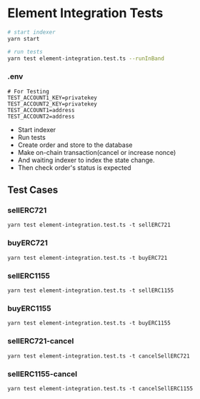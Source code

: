 # Element Integration Tests

``` bash
# start indexer
yarn start
```

```bash
# run tests
yarn test element-integration.test.ts --runInBand
```

### .env
```
# For Testing
TEST_ACCOUNT1_KEY=privatekey
TEST_ACCOUNT2_KEY=privatekey
TEST_ACCOUNT1=address
TEST_ACCOUNT2=address
```

- Start indexer
- Run tests
- Create order and store to the database
- Make on-chain transaction(cancel or increase nonce)
- And waiting indexer to index the state change.
- Then check order's status is expected

## Test Cases

### sellERC721

```shell
yarn test element-integration.test.ts -t sellERC721
```

### buyERC721
```shell
yarn test element-integration.test.ts -t buyERC721
```

### sellERC1155
```shell
yarn test element-integration.test.ts -t sellERC1155
```

### buyERC1155
```shell
yarn test element-integration.test.ts -t buyERC1155
```

### sellERC721-cancel
```shell
yarn test element-integration.test.ts -t cancelSellERC721
```

### sellERC1155-cancel
```shell
yarn test element-integration.test.ts -t cancelSellERC1155
```